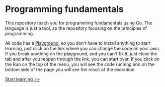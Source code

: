 # Programming fundamentals

This repository teach you for programming fundamentals using Go. The language is just a tool, so the repository focusing on the principles of programming.

All code has a [Playground](https://play.golang.org/p/bwuNQtDxzQZ), so you don't have to install anything to start learning, just click on the link where you can change the code on your own. 
If you break anything on the playground, and you can't fix it, just close the tab and after you reopen through the link, you can start over.
If you click on the Run on the top of the menu, you will see the code running and on the bottom side of the page you will see the result of the execution.

[Start learning >>](hello-world.md)